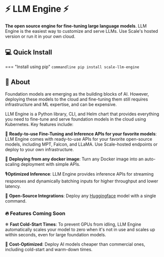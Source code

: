 # ⚡ LLM Engine ⚡

**The open source engine for fine-tuning large language models**. LLM Engine is the easiest way to customize and serve LLMs.
Use Scale's hosted version or run it in your own cloud.

## 💻 Quick Install

=== "Install using pip"
    ```commandline
    pip install scale-llm-engine
    ```

## 🤔 About

Foundation models are emerging as the building blocks of AI. However, deploying
these models to the cloud and fine-tuning them still requires infrastructure and
ML expertise, and can be expensive.

LLM Engine is a Python library, CLI, and Helm chart that provides
everything you need to fine-tune and serve foundation models in the cloud
using Kubernetes. Key features include:

🚀 **Ready-to-use Fine-Tuning and Inference APIs for your favorite models**:
LLM Engine comes with ready-to-use APIs for your favorite
open-source models, including MPT, Falcon, and LLaMA. Use Scale-hosted endpoints
or deploy to your own infrastructure.

🐳 **Deploying from any docker image**: Turn any Docker image into an
auto-scaling deployment with simple APIs.

🎙️**Optimized Inference**: LLM Engine provides inference APIs
for streaming responses and dynamically batching inputs for higher throughput
and lower latency.

🤗 **Open-Source Integrations**: Deploy any [Huggingface](https://huggingface.co/)
model with a single command.

### 🔥 Features Coming Soon

❄ **Fast Cold-Start Times**: To prevent GPUs from idling, LLM Engine
automatically scales your model to zero when it's not in use and scales up
within seconds, even for large foundation models.

💸 **Cost-Optimized**: Deploy AI models cheaper than commercial ones,
including cold-start and warm-down times.
